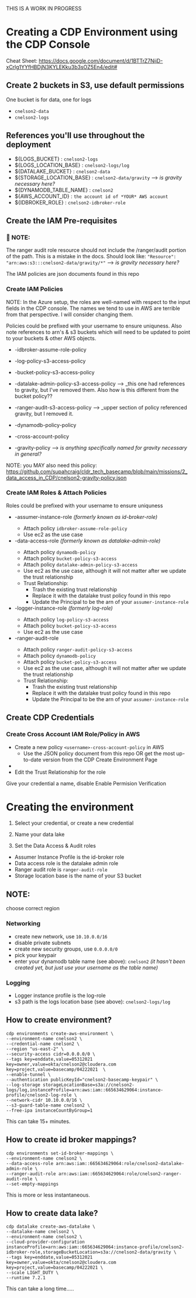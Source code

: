 THIS IS A WORK IN PROGRESS

# Creating a CDP Environment using the CDP Console

Cheat Sheet:
https://docs.google.com/document/d/1BTTrZ7NijD-xCrlg1YYfHBDjN3KYLEKku3b3sOZ5En4/edit#


## Create 2 buckets in S3, use default permissions

One bucket is for data, one for logs

* `cnelson2-data`
* `cnelson2-logs`

## References you'll use throughout the deployment
* ${LOGS_BUCKET} : `cnelson2-logs`
* ${LOGS_LOCATION_BASE} : `cnelson2-logs/log`
* ${DATALAKE_BUCKET} : `cnelson2-data`
* ${STORAGE_LOCATION_BASE} : `cnelson2-data/gravity` --> _is gravity necessary here?_ 
* ${DYNAMODB_TABLE_NAME} : `cnelson2`
* ${AWS_ACCOUNT_ID} : `the account id of *YOUR* AWS account`
* ${IDBROKER_ROLE} : `cnelson2-idbroker-role`


## Create the IAM Pre-requisites

### &#x1F534; NOTE:  
The ranger audit role resource should not include the /ranger/audit portion of the path.  This is a mistake in the docs.
Should look like:
`"Resource": "arn:aws:s3:::cnelson2-data/gravity/*"` --> _is gravity necessary here?_

The IAM policies are json documents found in this repo

### Create IAM Policies

NOTE:  In the Azure setup, the roles are well-named with respect to the input fields in the CDP console.  The names we tend to use in AWS are terrible from that perspective.  I will consider changing them.

Policies could be prefixed with your username to ensure uniquness.  Also note references to arn's & s3 buckets which will need to be updated to point to your buckets & other AWS objects.

* <username>-idbroker-assume-role-policy
* <username>-log-policy-s3-access-policy
* <username>-bucket-policy-s3-access-policy
* <username>-datalake-admin-policy-s3-access-policy  --> _this one had references to gravity, but I've removed them.  Also how is this different from the bucket policy??
* <username>-ranger-audit-s3-access-policy --> _upper section of policy referenced gravity, but I removed it.
* <username>-dynamodb-policy-policy

* <username>-cross-account-policy
* <username>-gravity-policy --> _is anything specifically named for gravity necessary in general?_

NOTE:  you MAY also need this policy:  https://github.com/supahcraig/cldr_tech_basecamp/blob/main/missions/2_data_access_in_CDP/cnelson2-gravity-policy.json
  
### Create IAM Roles & Attach Policies
  
Roles could be prefixed with your username to ensure uniquness

* <username>-assumer-instance-role _(formerly known as id-broker-role)_
  * Attach policy `idbroker-assume-role-policy`
  * Use ec2 as the use case
* <username>-data-access-role _(formerly known as datalake-admin-role)_
  * Attach policy `dynamodb-policy`
  * Attach policy `bucket-policy-s3-access`
  * Attach policy `datalake-admin-policy-s3-access`
  * Use ec2 as the use case, although it will not matter after we update the trust relationship
  * Trust Relationship:
    * Trash the existing trust relationship 
    * Replace it with the datalake trust policy found in this repo
    * Update the Principal to be the arn of your `assumer-instance-role`
* <username>-logger-instance-role _(formerly log-role)_
  * Attach policy `log-policy-s3-access`
  * Attach policy `bucket-policy-s3-access`
  * Use ec2 as the use case
* <username>-ranger-audit-role
  * Attach policy `ranger-audit-policy-s3-access`
  * Attach policy `dynamodb-policy`
  * Attach policy `bucket-policy-s3-access`
  * Use ec2 as the use case, although it will not matter after we update the trust relationship
  * Trust Relationship:
    * Trash the existing trust relationship 
    * Replace it with the datalake trust policy found in this repo
    * Update the Principal to be the arn of your `assumer-instance-role`
  

## Create CDP Credentials


### Create Cross Account IAM Role/Policy in AWS  

* Create a new policy `<username>-cross-account-policy` in AWS
  * Use the JSON policy document from this repo OR get the most up-to-date version from the CDP Create Environment Page
* 
* Edit the Trust Relationship for the role
  
Give your credential a name, disable Enable Permision Verification
  

  
  
# Creating the environment
  
1. Select your credential, or create a new credential


2. Name your data lake
3. Set the Data Access & Audit roles
  * Assumer Instance Profile is the id-broker role
  * Data access role is the datalake admin role
  * Ranger audit role is `ranger-audit-role`
  * Storage location base is the name of your S3 bucket

  ## NOTE:
choose correct region

### Networking
* create new network, use `10.10.0.0/16`
* disable private subnets
* create new security groups, use `0.0.0.0/0`
* pick your keypair
* enter your dynamodb table name (see above):  `cnelson2` _(it hasn't been created yet, but just use your username as the table name)_

### Logging
* Logger instance profile is the log-role
* s3 path is the logs location base (see above): `cnelson2-logs/log`

## How to create environment?
```
cdp environments create-aws-environment \
--environment-name cnelson2 \
--credential-name cnelson2 \
--region "us-east-2" \
--security-access cidr=0.0.0.0/0 \
--tags key=enddate,value=05312021 key=owner,value=okta/cnelson2@cloudera.com key=project,value=basecamp/04222021  \
--enable-tunnel \
--authentication publicKeyId="cnelson2-basecamp-keypair" \
--log-storage storageLocationBase=s3a://cnelson2-logs/log,instanceProfile=arn:aws:iam::665634629064:instance-profile/cnelson2-log-role \
--network-cidr 10.10.0.0/16 \
--s3-guard-table-name cnelson2 \
--free-ipa instanceCountByGroup=1 
```
This can take 15+ minutes.


## How to create id broker mappings?
```
cdp environments set-id-broker-mappings \
--environment-name cnelson2 \
--data-access-role arn:aws:iam::665634629064:role/cnelson2-datalake-admin-role \
--ranger-audit-role arn:aws:iam::665634629064:role/cnelson2-ranger-audit-role \
--set-empty-mappings 
```
This is more or less instantaneous.


## How to create data lake?
```
cdp datalake create-aws-datalake \
--datalake-name cnelson2 \
--environment-name cnelson2 \
--cloud-provider-configuration instanceProfile=arn:aws:iam::665634629064:instance-profile/cnelson2-idbroker-role,storageBucketLocation=s3a://cnelson2-data/gravity \
--tags key=enddate,value=05312021 key=owner,value=okta/cnelson2@cloudera.com key=project,value=basecamp/04222021 \
--scale LIGHT_DUTY \
--runtime 7.2.1 
```
This can take a long time.....
